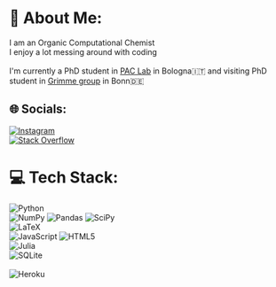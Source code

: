# 💫 About Me:
I am an Organic Computational Chemist<br>I enjoy a lot messing around with coding<br><br>I'm currently a PhD student in [PAC Lab](https://github.com/asymmetric-lab) in Bologna🇮🇹 and visiting PhD student in [Grimme group](https://github.com/grimme-lab) in Bonn🇩🇪


## 🌐 Socials:
[![Instagram](https://img.shields.io/badge/Instagram-%23E4405F.svg?logo=Instagram&logoColor=white)](https://instagram.com/_pelle9) <br/>
[![Stack Overflow](https://img.shields.io/badge/-Stackoverflow-FE7A16?logo=stack-overflow&logoColor=white)](https://stackoverflow.com/users/16770488) <br/>

# 💻 Tech Stack:
![Python](https://img.shields.io/badge/python-3670A0?style=flat&logo=python&logoColor=ffdd54) <br/>
![NumPy](https://img.shields.io/badge/numpy-%23013243.svg?style=flat&logo=numpy&logoColor=white) 
![Pandas](https://img.shields.io/badge/pandas-%23150458.svg?style=flat&logo=pandas&logoColor=white) 
![SciPy](https://img.shields.io/badge/SciPy-%230C55A5.svg?style=flat&logo=scipy&logoColor=%white) <br/>
![LaTeX](https://img.shields.io/badge/latex-%23008080.svg?style=flat&logo=latex&logoColor=white) <br/>
![JavaScript](https://img.shields.io/badge/javascript-%23323330.svg?style=flat&logo=javascript&logoColor=%23F7DF1E) ![HTML5](https://img.shields.io/badge/html5-%23E34F26.svg?style=flat&logo=html5&logoColor=white) 	<br/>
![Julia](https://img.shields.io/badge/-Julia-9558B2?style=flat&logo=julia&logoColor=white) <br/>
![SQLite](https://img.shields.io/badge/sqlite-%2307405e.svg?style=flat&logo=sqlite&logoColor=white) <br/>   
![Heroku](https://img.shields.io/badge/heroku-%23430098.svg?style=flat&logo=heroku&logoColor=white) <br/>

<!--# 📊 GitHub Stats:
![](https://github-readme-stats.vercel.app/api?username=andre-cloud&theme=dark&hide_border=true&include_all_commits=true&count_private=true)
![](https://github-readme-streak-stats.herokuapp.com/?user=andre-cloud&theme=dark&hide_border=true)
![](https://github-readme-stats.vercel.app/api/top-langs/?username=andre-cloud&theme=dark&hide_border=true&include_all_commits=true&count_private=true&layout=compact)-->





<!--
### Hi there 👋

**andre-cloud/andre-cloud** is a ✨ _special_ ✨ repository because its `README.md` (this file) appears on your GitHub profile.

Here are some ideas to get you started:

- 🔭 I’m currently working on ...
- 🌱 I’m currently learning ...
- 👯 I’m looking to collaborate on ...
- 🤔 I’m looking for help with ...
- 💬 Ask me about ...
- 📫 How to reach me: ...
- 😄 Pronouns: ...
- ⚡ Fun fact: ...
-->
